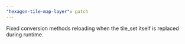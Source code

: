 ```yaml
---
"hexagon-tile-map-layer": patch
---
```


Fixed conversion methods reloading when the tile_set itself is replaced during runtime.
